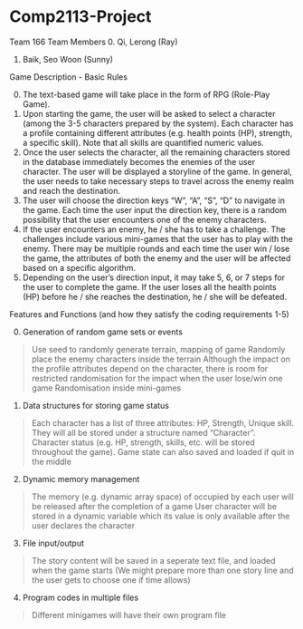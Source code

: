 # Comp2113-Project

Team 166
Team Members
0. Qi, Lerong (Ray)
1. Baik, Seo Woon (Sunny)

Game Description - Basic Rules

0. The text-based game will take place in the form of RPG (Role-Play Game).
1. Upon starting the game, the user will be asked to select a character (among the 3-5 characters prepared by the system). Each character has a profile containing different attributes (e.g. health points (HP), strength, a specific skill). Note that all skills are quantified numeric values.
2. Once the user selects the character, all the remaining characters stored in the database immediately becomes the enemies of the user character. The user will be displayed a storyline of the game. In general, the user needs to take necessary steps to travel across the enemy realm and reach the destination.
3. The user will choose the direction keys “W”, “A”, “S”, “D” to navigate in the game. Each time the user input the direction key, there is a random possibility that the user encounters one of the enemy characters.
4. If the user encounters an enemy, he / she has to take a challenge. The challenges include various mini-games that the user has to play with the enemy. There may be multiple rounds and each time the user win / lose the game, the attributes of both the enemy and the user will be affected based on a specific algorithm.
5. Depending on the user’s direction input, it may take 5, 6, or 7 steps for the user to complete the game. If the user loses all the health points (HP) before he / she reaches the destination, he / she will be defeated.

Features and Functions (and how they satisfy the coding requirements 1-5)

0. Generation of random game sets or events
>Use seed to randomly generate terrain, mapping of game 
>Randomly place the enemy characters inside the terrain
>Although the impact on the profile attributes depend on the character, there is room for restricted randomisation for the impact when the user lose/win one game
>Randomisation inside mini-games
1. Data structures for storing game status 
>Each character has a list of three attributes: HP, Strength, Unique skill. They will all be stored under a structure named “Character”.
>Character status (e.g. HP, strength, skills, etc. will be stored throughout the game).
>Game state can also saved and loaded if quit in the middle
2. Dynamic memory management
>The memory (e.g. dynamic array space) of occupied by each user will be released after the completion of a game
>User character will be stored in a dynamic variable which its value is only available after the user declares the character
3. File input/output
>The story content will be saved in a seperate text file, and loaded when the game starts (We might prepare more than one story line and the user gets to choose one if time allows)
4. Program codes in multiple files
>Different minigames will have their own program file
